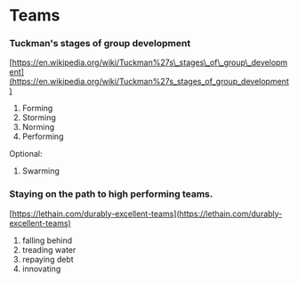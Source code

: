 # Teams

### Tuckman's stages of group development

[https://en.wikipedia.org/wiki/Tuckman%27s\_stages\_of\_group\_development](https://en.wikipedia.org/wiki/Tuckman%27s_stages_of_group_development)

1. Forming
2. Storming
3. Norming
4. Performing

Optional:

1. Swarming

### Staying on the path to high performing teams.

[https://lethain.com/durably-excellent-teams](https://lethain.com/durably-excellent-teams)

1. falling behind
2. treading water
3. repaying debt
4. innovating

